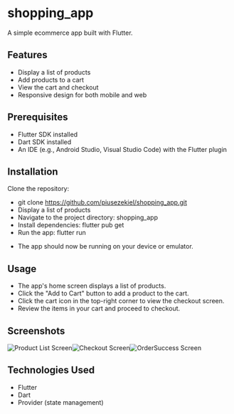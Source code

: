 # shopping_app
A simple ecommerce app built with Flutter.

## Features
- Display a list of products
- Add products to a cart
- View the cart and checkout
- Responsive design for both mobile and web
## Prerequisites
- Flutter SDK installed
- Dart SDK installed
- An IDE (e.g., Android Studio, Visual Studio Code) with the Flutter plugin
## Installation
Clone the repository:
- git clone https://github.com/piusezekiel/shopping_app.git	
- Display a list of products
- Navigate to the project directory: shopping_app
- Install dependencies: flutter pub get
- Run the app: flutter run
* The app should now be running on your device or emulator.

## Usage
* The app's home screen displays a list of products.
* Click the "Add to Cart" button to add a product to the cart.
* Click the cart icon in the top-right corner to view the checkout screen.
* Review the items in your cart and proceed to checkout.

## Screenshots
![Product List Screen](products.jpg)![Checkout Screen](checkout.jpg)![OrderSuccess Screen](order_success.jpg)

## Technologies Used
- Flutter
- Dart
- Provider (state management)
